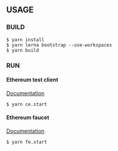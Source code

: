 ## USAGE
### BUILD
```
$ yarn install
$ yarn lerna bootstrap --use-workspaces
$ yarn build
```

### RUN
#### Ethereum test client
[Documentation](src/apps/client-eth/README.md)
```
$ yarn ce.start
```

#### Ethereum faucet 
[Documentation](src/apps/faucet-eth/README.md)
```
$ yarn fe.start
```
